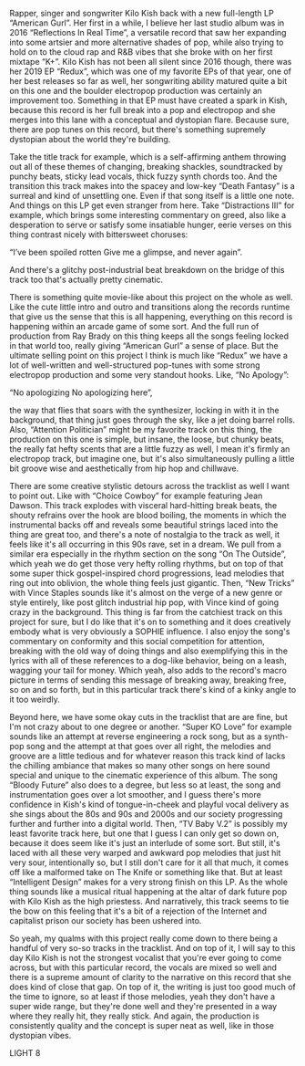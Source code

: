 Rapper, singer and songwriter Kilo Kish back with a new full-length LP “American Gurl”. Her first in a while, I believe her last studio album was in 2016 “Reflections In Real Time”, a versatile record that saw her expanding into some artsier and more alternative shades of pop, while also trying to hold on to the cloud rap and R&B vibes that she broke with on her first mixtape “K+”. Kilo Kish has not been all silent since 2016 though, there was her 2019 EP “Redux”, which was one of my favorite EPs of that year, one of her best releases so far as well, her songwriting ability matured quite a bit on this one and the boulder electropop production was certainly an improvement too. Something in that EP must have created a spark in Kish, because this record is her full break into a pop and electropop and she merges into this lane with a conceptual and dystopian flare. Because sure, there are pop tunes on this record, but there's something supremely dystopian about the world they're building.

Take the title track for example, which is a self-affirming anthem throwing out all of these themes of changing, breaking shackles, soundtracked by punchy beats, sticky lead vocals, thick fuzzy synth chords too. And the transition this track makes into the spacey and low-key “Death Fantasy” is a surreal and kind of unsettling one. Even if that song itself is a little one note. And things on this LP get even stranger from here. Take “Distractions III” for example, which brings some interesting commentary on greed, also like a desperation to serve or satisfy some insatiable hunger, eerie verses on this thing contrast nicely with bittersweet choruses:

“I’ve been spoiled rotten
Give me a glimpse, and never again”.

And there's a glitchy post-industrial beat breakdown on the bridge of this track too that's actually pretty cinematic.

There is something quite movie-like about this project on the whole as well. Like the cute little intro and outro and transitions along the records runtime that give us the sense that this is all happening, everything on this record is happening within an arcade game of some sort. And the full run of production from Ray Brady on this thing keeps all the songs feeling locked in that world too, really giving “American Gurl” a sense of place. But the ultimate selling point on this project I think is much like “Redux” we have a lot of well-written and well-structured pop-tunes with some strong electropop production and some very standout hooks. Like, “No Apology”:

“No apologizing
No apologizing here”,

the way that flies that soars with the synthesizer, locking in with it in the background, that thing just goes through the sky, like a jet doing barrel rolls. Also, “Attention Politician” might be my favorite track on this thing, the production on this one is simple, but insane, the loose, but chunky beats, the really fat hefty scents that are a little fuzzy as well, I mean it's firmly an electropop track, but imagine one, but it's also simultaneously pulling a little bit groove wise and aesthetically from hip hop and chillwave.

There are some creative stylistic detours across the tracklist as well I want to point out. Like with “Choice Cowboy” for example featuring Jean Dawson. This track explodes with visceral hard-hitting break beats, the shouty refrains over the hook are blood boiling, the moments in which the instrumental backs off and reveals some beautiful strings laced into the thing are great too, and there's a note of nostalgia to the track as well, it feels like it's all occurring in this 90s rave, set in a dream. We pull from a similar era especially in the rhythm section on the song “On The Outside”, which yeah we do get those very hefty rolling rhythms, but on top of that some super thick gospel-inspired chord progressions, lead melodies that ring out into oblivion, the whole thing feels just gigantic. Then, “New Tricks” with Vince Staples sounds like it's almost on the verge of a new genre or style entirely, like post glitch industrial hip pop, with Vince kind of going crazy in the background. This thing is far from the catchiest track on this project for sure, but I do like that it's on to something and it does creatively embody what is very obviously a SOPHIE influence. I also enjoy the song's commentary on conformity and this social competition for attention, breaking with the old way of doing things and also exemplifying this in the lyrics with all of these references to a dog-like behavior, being on a leash, wagging your tail for money. Which yeah, also adds to the record's macro picture in terms of sending this message of breaking away, breaking free, so on and so forth, but in this particular track there's kind of a kinky angle to it too weirdly.

Beyond here, we have some okay cuts in the tracklist that are are fine, but I'm not crazy about to one degree or another. “Super KO Love” for example sounds like an attempt at reverse engineering a rock song, but as a synth-pop song and the attempt at that goes over all right, the melodies and groove are a little tedious and for whatever reason this track kind of lacks the chilling ambiance that makes so many other songs on here sound special and unique to the cinematic experience of this album. The song “Bloody Future” also does to a degree, but less so at least, the song and instrumentation goes over a lot smoother, and I guess there's more confidence in Kish's kind of tongue-in-cheek and playful vocal delivery as she sings about the 80s and 90s and 2000s and our society progressing further and further into a digital world. Then, “TV Baby V.2” is possibly my least favorite track here, but one that I guess I can only get so down on, because it does seem like it's just an interlude of some sort. But still, it's laced with all these very warped and awkward pop melodies that just hit very sour, intentionally so, but I still don't care for it all that much, it comes off like a malformed take on The Knife or something like that. But at least “Intelligent Design” makes for a very strong finish on this LP. As the whole thing sounds like a musical ritual happening at the altar of dark future pop with Kilo Kish as the high priestess. And narratively, this track seems to tie the bow on this feeling that it's a bit of a rejection of the Internet and capitalist prison our society has been ushered into.

So yeah, my qualms with this project really come down to there being a handful of very so-so tracks in the tracklist. And on top of it, I will say to this day Kilo Kish is not the strongest vocalist that you're ever going to come across, but with this particular record, the vocals are mixed so well and there is a supreme amount of clarity to the narrative on this record that she does kind of close that gap. On top of it, the writing is just too good much of the time to ignore, so at least if those melodies, yeah they don't have a super wide range, but they're done well and they're presented in a way where they really hit, they really stick. And again, the production is consistently quality and the concept is super neat as well, like in those dystopian vibes.

LIGHT 8
